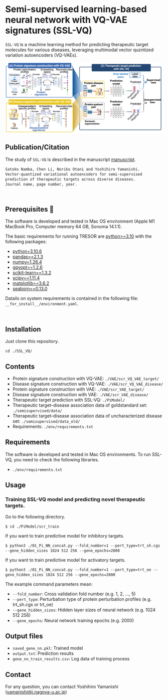 # Semi-supervised learning-based neural network with VQ-VAE signatures (SSL-VQ)

`SSL-VQ`  is a machine learning method for predicting therapeutic target molecules for various diseases, leveraging multimodal vector quzntized variation autoencoders (VQ-VAEs).

![alt text](figure1.png)



## Publication/Citation

The study of `SSL-VQ` is described in the manuscript [manuscript](URL). 

```
Satoko Namba, Chen Li, Noriko Otani and Yoshihiro Yamanishi. 
Vector-quantized variational autoencoders for semi-supervised prediction of therapeutic targets across diverse diseases.
Journal name, page number, year. 
```
<br>



## Prerequisites :memo:

The software is developed and tested in Mac OS environment (Apple M1 MacBook Pro, Computer memory 64 GB, Sonoma 14.1.1).

The basic requirements for running TRESOR are [python>=3.10](https://www.python.org/) with the following packages:
- [python=3.10.6](https://www.python.org/)
- [pandas==2.1.3](https://pandas.pydata.org/)
- [numpy=1.26.4](https://numpy.org/)
- [gpyopt==1.2.6](https://sheffieldml.github.io/GPyOpt/)
- [scikit-learn==1.3.2](https://scikit-learn.org/stable/)
- [scipy==1.11.4](https://scipy.org/)
- [matplotlib==3.6.2](https://matplotlib.org/)
- [seaborn==0.13.0](https://seaborn.pydata.org/)

Datails on system requirements is contained in the following file: `__for_install__/environment.yaml`.

<br>


## Installation

Just clone this repository.

```
cd ./SSL_VQ/
```

## Contents

- Protein signature construction with VQ-VAE: `./VAE/scr_VQ_VAE_target/`
- Disease signature construction with VQ-VAE: `./VAE/scr_VQ_VAE_disease/`
- Protein signature construction with VAE: `./VAE/scr_VAE_target/`
- Disease signature construction with VAE: `./VAE/scr_VAE_disease/`
- Therapeutic target prediction with SSL-VQ: `./PiModel/`
- Therapeutic target–disease association data of goldstandard set: `./semisupervised/data/`
- Therapeutic target–disease association data of uncharacterized disease set: `./semisupervised/data_old/`
- Requirements: `./env/requirements.txt`

## Requirements

The software is developed and tested in Mac OS environments.
To run SSL-VQ, you need to check the following libraries.

- `./env/requirements.txt`

## Usage

### Training SSL-VQ model and predicting novel therapeutic targets.

Go to the following directory.

```
$ cd ./PiModel/scr_train
```

If you want to train predictive model for inhibitory targets.

```
$ python3 ./01_Pi_NN_concat.py --fold_number=1 --pert_type=trt_sh.cgs --gene_hidden_sizes 1024 512 256 --gene_epochs=2000
```

If you want to train predictive model for activatory targets.

```
$ python3 ./01_Pi_NN_concat.py --fold_number=1 --pert_type=trt_oe --gene_hidden_sizes 1024 512 256 --gene_epochs=2000
```

The example command parameters mean:

- `--fold_number`: Cross validation fold number (e.g. 1, 2, ..., 5)
- `--pert_type`: Perturbation type of protein perturbation profiles (e.g. trt_sh.cgs or trt_oe)
- `--gene_hidden_sizes`: Hidden layer sizes of neural network (e.g. 1024 512 256)
- `--gene_epochs`: Neural network training epochs (e.g. 2000)



## Output files

- `saved_gene_nn.pkl`: Trained model
- `output.txt`: Prediction results
- `gene_nn_train_results.csv`: Log data of training process



## Contact

For any question, you can contact Yoshihiro Yamanishi ([yamanishi@i.nagoya-u.ac.jp](mailto:yamanishi@i.nagoya-u.ac.jp))
